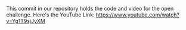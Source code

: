 This commit in our repository holds the code and video for the open challenge. 
Here's the YouTube Link: https://www.youtube.com/watch?v=Yg1T9sjJyXM
